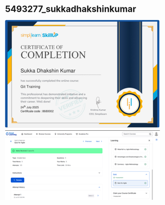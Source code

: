 # 5493277\_sukkadhakshinkumar




<img src = "https://github.com/dhakshin18/5493277_sukkadhakshinkumar/blob/main/Git/simplelearning%20course_page-0001.jpg" alt = "image">

<img src = "https://github.com/dhakshin18/5493277_sukkadhakshinkumar/blob/main/sdlc/module1%20.png" alt = "image">


